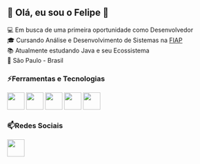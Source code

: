 ## 💬 Olá, eu sou o Felipe 👋

:computer: Em busca de uma primeira oportunidade como Desenvolvedor<br>
:mortar_board: Cursando Análise e Desenvolvimento de Sistemas na <a href="https://www.fiap.com.br/">FIAP</a><br>
:books: Atualmente estudando Java e seu Ecossistema<br>
:round_pushpin:   São Paulo - Brasil

### :zap:Ferramentas e Tecnologias
<img src="https://cdn.jsdelivr.net/gh/devicons/devicon/icons/java/java-plain-wordmark.svg" width="40px" height="40px" /> <img src="https://cdn.jsdelivr.net/gh/devicons/devicon/icons/git/git-plain-wordmark.svg" width="40px" height="40px" />  <img src="https://cdn.jsdelivr.net/gh/devicons/devicon/icons/html5/html5-plain-wordmark.svg"  width="40px" height="40px" /> <img src="https://cdn.jsdelivr.net/gh/devicons/devicon/icons/css3/css3-plain-wordmark.svg" width="40px" height="40px" /> <img src="https://cdn.jsdelivr.net/gh/devicons/devicon/icons/bootstrap/bootstrap-plain-wordmark.svg" width="40px" height="40px" />

### 📫Redes Sociais
<a href="https://www.linkedin.com/in/feliveira8/"><img src="https://cdn.jsdelivr.net/gh/devicons/devicon/icons/linkedin/linkedin-original.svg" width="40px" height="40px" /></a>
<!--
**feliveira/feliveira** is a ✨ _special_ ✨ repository because its `README.md` (this file) appears on your GitHub profile.

Here are some ideas to get you started:

- 🔭 I’m currently working on ...
- 🌱 I’m currently learning ...
- 👯 I’m looking to collaborate on ...
- 🤔 I’m looking for help with ...
- 💬 Ask me about ...
- 📫 How to reach me: ...
- 😄 Pronouns: ...
- ⚡ Fun fact: ...
-->
